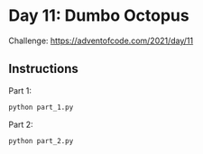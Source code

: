 # Day 11: Dumbo Octopus

Challenge: https://adventofcode.com/2021/day/11

## Instructions

Part 1:

```python
python part_1.py
```

Part 2: 
```python
python part_2.py
```
